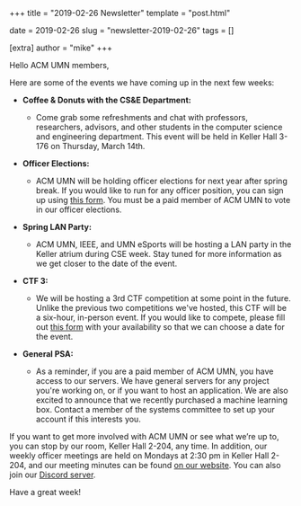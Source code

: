 +++
title = "2019-02-26 Newsletter"
template = "post.html"

date = 2019-02-26
slug = "newsletter-2019-02-26"
tags = []

[extra]
author = "mike"
+++

<!-- more -->

Hello ACM UMN members,

Here are some of the events we have coming up in the next few weeks:

 - **Coffee & Donuts with the CS&E Department:**
   - Come grab some refreshments and chat with professors, researchers, advisors, and other students in the computer science and engineering department. This event will be held in Keller Hall 3-176 on Thursday, March 14th.

 - **Officer Elections:**
   - ACM UMN will be holding officer elections for next year after spring break. If you would like to run for any officer position, you can sign up using [this form](https://goo.gl/forms/UmtqbF7gvihlrZxg1). You must be a paid member of ACM UMN to vote in our officer elections.

 - **Spring LAN Party:**
   - ACM UMN, IEEE, and UMN eSports will be hosting a LAN party in the Keller atrium during CSE week. Stay tuned for more information as we get closer to the date of the event.

 - **CTF 3:**
   - We will be hosting a 3rd CTF competition at some point in the future. Unlike the previous two competitions we've hosted, this CTF will be a six-hour, in-person event. If you would like to compete, please fill out [this form](https://goo.gl/forms/MPz7RHfvXckZQr123) with your availability so that we can choose a date for the event.

 - **General PSA:**
   - As a reminder, if you are a paid member of ACM UMN, you have access to our servers. We have general servers for any project you're working on, or if you want to host an application. We are also excited to announce that we recently purchased a machine learning box. Contact a member of the systems committee to set up your account if this interests you.

If you want to get more involved with ACM UMN or see what we’re up to, you can stop by our room, Keller Hall 2-204, any time. In addition, our weekly officer meetings are held on Mondays at 2:30 pm in Keller Hall 2-204, and our meeting minutes can be found [on our website](https://acm.umn.edu/meeting-minutes). You can also join our [Discord server](https://z.umn.edu/acm-discord).

Have a great week!

